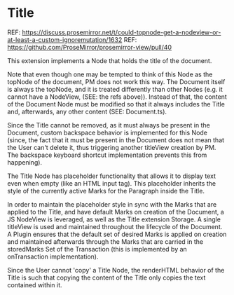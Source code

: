 # Title

REF: https://discuss.prosemirror.net/t/could-topnode-get-a-nodeview-or-at-least-a-custom-ignoremutation/1632
REF: https://github.com/ProseMirror/prosemirror-view/pull/40

This extension implements a Node that holds the title of the document.

Note that even though one may be tempted to think of this Node as the topNode
of the document, PM does not work this way. The Document itself is always the
topNode, and it is treated differently than other Nodes (e.g. it cannot have a
NodeView, (SEE: the refs above)). Instead of that, the content of the Document
Node must be modified so that it always includes the Title and, afterwards, any
other content (SEE: Document.ts).

Since the Title cannot be removed, as it must always be present in the Document,
custom backspace behavior is implemented for this Node (since, the fact that it
must be present in the Document does not mean that the User can't delete it, thus
triggering another titleView creation by PM. The backspace keyboard shortcut
implementation prevents this from happening).

The Title Node has placeholder functionality that allows it to display text
even when empty (like an HTML input tag). This placeholder inherits the style of
the currently active Marks for the Paragraph inside the Title.

In order to maintain the placeholder style in sync with the Marks that are applied
to the Title, and have default Marks on creation of the Document, a JS NodeView is
leveraged, as well as the Title extension Storage. A single titleView is used and
maintained throughout the lifecycle of the Document. A Plugin ensures that the
default set of desired Marks is applied on creation and maintained afterwards
through the Marks that are carried in the storedMarks Set of the Transaction (this
is implemented by an onTransaction implementation).

Since the User cannot 'copy' a Title Node, the renderHTML behavior of the Title is
such that copying the content of the Title only copies the text contained within it.